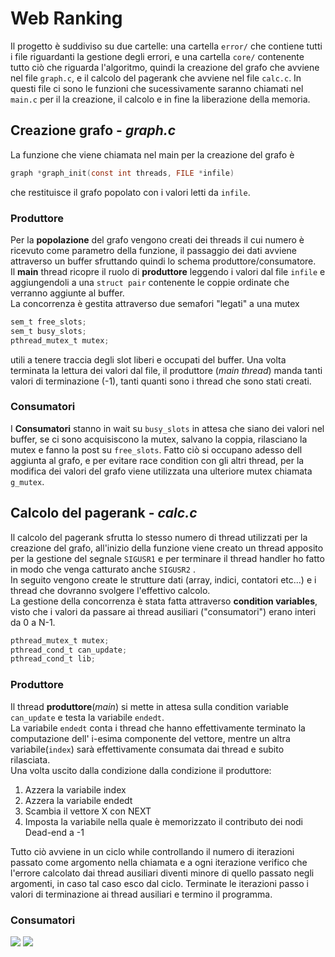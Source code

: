 # Web Ranking
Il progetto è suddiviso su due cartelle: una cartella `error/` che contiene tutti i file riguardanti la gestione degli errori, e una cartella `core/` contenente tutto ciò che riguarda l'algoritmo, quindi la creazione del grafo che avviene nel file `graph.c`, e il calcolo del pagerank che avviene nel file `calc.c`. In questi file ci sono le funzioni che sucessivamente saranno chiamati nel `main.c` per il la creazione, il calcolo e in fine la liberazione della memoria.
## Creazione grafo - *graph.c*
La funzione che viene chiamata nel main per la creazione del grafo è
```C
graph *graph_init(const int threads, FILE *infile)
```
che restituisce il grafo popolato con i valori letti da `infile`.
### Produttore
Per la **popolazione** del grafo vengono creati dei threads il cui numero è ricevuto come parametro della funzione, il passaggio dei dati avviene attraverso un buffer sfruttando quindi lo schema produttore/consumatore.  
Il **main** thread ricopre il ruolo di  **produttore** leggendo i valori dal file `infile` e aggiungendoli a una `struct pair` contenente le coppie ordinate che verranno aggiunte al buffer.  
La concorrenza è gestita attraverso due semafori "legati" a una mutex
```C
sem_t free_slots;
sem_t busy_slots;
pthread_mutex_t mutex;
```
utili a tenere traccia degli slot liberi e occupati del buffer. Una volta terminata la lettura dei valori dal file, il produttore (*main thread*) manda tanti valori di terminazione (-1), tanti quanti sono i thread che sono stati creati.
### Consumatori
I **Consumatori** stanno in wait su `busy_slots` in attesa che siano dei valori nel buffer, se ci sono acquisiscono la mutex, salvano la coppia, rilasciano la mutex e fanno la post su `free_slots`. Fatto ciò si occupano adesso dell aggiunta al grafo, e per evitare race condition con gli altri thread, per la modifica dei valori del grafo
viene utilizzata una ulteriore mutex chiamata `g_mutex`.
## Calcolo del pagerank - *calc.c*
Il calcolo del pagerank sfrutta lo stesso numero di thread utilizzati per la creazione del grafo, all'inizio della funzione viene creato un thread apposito per la gestione del segnale `SIGUSR1` e per terminare il thread handler ho fatto in modo che venga catturato anche `SIGUSR2` .  
In seguito vengono create le strutture dati (array, indici, contatori etc...) e i thread che dovranno svolgere l'effettivo calcolo.  
La gestione della concorrenza è stata fatta attraverso **condition variables**, visto che i valori da passare ai thread ausiliari ("consumatori") erano interi da 0 a N-1.
```C
pthread_mutex_t mutex;
pthread_cond_t can_update;
pthread_cond_t lib;
```
### Produttore
Il thread **produttore**(*main*) si mette in attesa sulla condition variable `can_update` e testa la variabile `endedt`.  
La variabile `endedt` conta i thread che hanno effettivamente terminato la computazione dell' i-esima componente del vettore, mentre un altra variabile(`index`) sarà effettivamente consumata dai thread e subito rilasciata.  
Una volta uscito dalla condizione dalla condizione il produttore:
<ol>
<li>Azzera la variabile index</li>
<li>Azzera la variabile endedt</li>
<li>Scambia il vettore X con NEXT</li>
<li>Imposta la variabile nella quale è memorizzato il contributo dei nodi Dead-end a -1</li>
</ol>  

Tutto ciò avviene in un ciclo while controllando il numero di iterazioni passato come argomento nella chiamata e a ogni iterazione verifico che l'errore calcolato dai thread ausiliari diventi minore di quello passato negli argomenti, in caso tal caso esco dal ciclo.
Terminate le iterazioni passo i valori di terminazione ai thread ausiliari e termino il programma.  
### Consumatori


![](https://img.shields.io/badge/C%20Language-grey?style=for-the-badge&logo=C)
![](https://img.shields.io/badge/Python-yellow?style=for-the-badge&logo=Python)